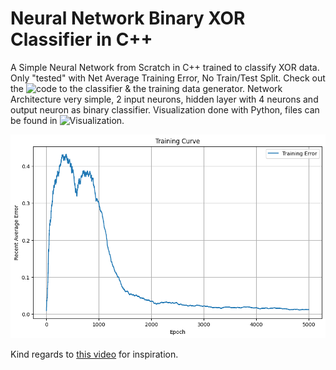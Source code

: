 # Neural Network Binary XOR Classifier in C++
A Simple Neural Network from Scratch in C++ trained to classify XOR data.
Only "tested" with Net Average Training Error, No Train/Test Split. Check out the ![code](lab) to the classifier & the training data generator.
Network Architecture very simple, 2 input neurons, hidden layer with 4 neurons and output neuron as binary classifier.
Visualization done with Python, files can be found in ![Visualization](Visualization).

![Network Training Visualization](visualization/training_curve.png)

Kind regards to [this video](https://www.youtube.com/watch?v=sK9AbJ4P8ao) for inspiration.
